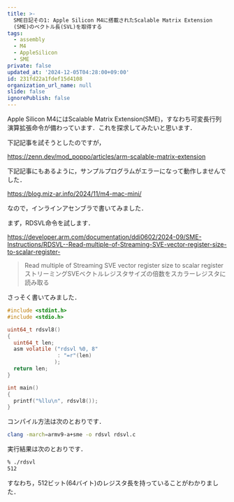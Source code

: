 ```yaml
---
title: >-
  SME日記その1: Apple Silicon M4に搭載されたScalable Matrix Extension
  (SME)のベクトル長(SVL)を取得する
tags:
  - assembly
  - M4
  - AppleSilicon
  - SME
private: false
updated_at: '2024-12-05T04:28:00+09:00'
id: 231fd22a1fdef15d4108
organization_url_name: null
slide: false
ignorePublish: false
---
```

Apple Silicon M4にはScalable Matrix Extension(SME)，すなわち可変長行列演算拡張命令が備わっています．これを探求してみたいと思います．

下記記事を試そうとしたのですが，

https://zenn.dev/mod_poppo/articles/arm-scalable-matrix-extension

下記記事にもあるように，サンプルプログラムがエラーになって動作しませんでした．

https://blog.miz-ar.info/2024/11/m4-mac-mini/

なので，インラインアセンブラで書いてみました．

まず，RDSVL命令を試します．

https://developer.arm.com/documentation/ddi0602/2024-09/SME-Instructions/RDSVL--Read-multiple-of-Streaming-SVE-vector-register-size-to-scalar-register-

> Read multiple of Streaming SVE vector register size to scalar register
> ストリーミングSVEベクトルレジスタサイズの倍数をスカラーレジスタに読み取る

さっそく書いてみました．

```c:rdsvl.c
#include <stdint.h>
#include <stdio.h>

uint64_t rdsvl8()
{
  uint64_t len;
  asm volatile ("rdsvl %0, 8"
                : "=r"(len)
               );
  return len;
}

int main()
{
  printf("%llu\n", rdsvl8());
}
```

コンパイル方法は次のとおりです．

```zsh
clang -march=armv9-a+sme -o rdsvl rdsvl.c
```

実行結果は次のとおりです．

```zsh
% ./rdsvl 
512
```

すなわち，512ビット(64バイト)のレジスタ長を持っていることがわかりました．


